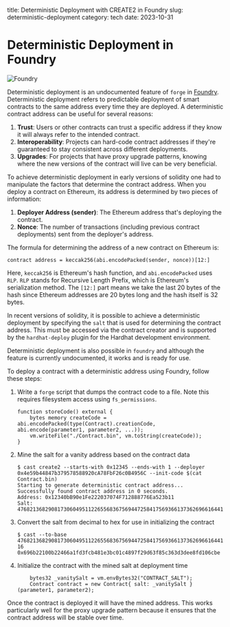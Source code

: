 title:  Deterministic Deployment with CREATE2 in Foundry
slug: deterministic-deployment
category: tech
date: 2023-10-31

# Deterministic Deployment in Foundry

![Foundry]({static}/images/universe/foundry.png)

Deterministic deployment is an undocumented feature of `forge` in [Foundry](https://github.com/foundry-rs/foundry). Deterministic deployment refers to predictable deployment of smart contracts to the same address every time they are deployed. A deterministic contract address can be useful for several reasons:

1. **Trust**: Users or other contracts can trust a specific address if they know it will always refer to the intended contract.
2. **Interoperability**: Projects can hard-code contract addresses if they're guaranteed to stay consistent across different deployments.
3. **Upgrades**: For projects that have proxy upgrade patterns, knowing where the new versions of the contract will live can be very beneficial.

To achieve deterministic deployment in early versions of solidity one had to manipulate the factors that determine the contract address. When you deploy a contract on Ethereum, its address is determined by two pieces of information:

1. **Deployer Address (sender)**: The Ethereum address that's deploying the contract.
2. **Nonce**: The number of transactions (including previous contract deployments) sent from the deployer's address. 

The formula for determining the address of a new contract on Ethereum is:

``` contract address = keccak256(abi.encodePacked(sender, nonce))[12:] ```

Here, `keccak256` is Ethereum's hash function, and `abi.encodePacked` uses `RLP`. `RLP` stands for Recursive Length Prefix, which is Ethereum's serialization method. The `[12:]` part means we take the last 20 bytes of the hash since Ethereum addresses are 20 bytes long and the hash itself is 32 bytes.

In recent versions of solidity, it is possible to achieve a deterministic deployment by specifying the `salt` that is used for determining the contract address.   This must be accessed via the contract creator and is supported by the `hardhat-deploy` plugin for the Hardhat development environment.

Deterministic deployment is also possible in `foundry` and although the feature is currently undocumented, it works and is ready for use.

To deploy a contract with a deterministic address using Foundry, follow these steps:

1. Write a `forge` script that dumps the contract code to a file.  Note this requires filesystem access using `fs_permissions`.
    ```
    function storeCode() external {
        bytes memory createCode = abi.encodePacked(type(Contract).creationCode, abi.encode(parameter1, parameter2, ...));
        vm.writeFile("./Contract.bin", vm.toString(createCode));
    }
    ```
2. Mine the salt for a vanity address based on the contract data
   ```
   $ cast create2 --starts-with 0x12345 --ends-with 1 --deployer 0x4e59b44847b379578588920cA78FbF26c0B4956C --init-code $(cat Contract.bin)   
   Starting to generate deterministic contract address...
   Successfully found contract address in 0 seconds.
   Address: 0x12340bB90e1Fe222037074F712888776Ea523b11
   Salt: 47682136829081730604951122655683675694472584175693661373626966164411505470654   
   ```
3. Convert the salt from decimal to hex for use in initializing the contract
   ```
   $ cast --to-base 47682136829081730604951122655683675694472584175693661373626966164411505470654 16
   0x696b22100b22466a1fd3fcb481e3bc01c4897f29d63f85c363d3dee8fd106cbe
   ```
4. Initialize the contract with the mined salt at deployment time
    ```
        bytes32 _vanitySalt = vm.envBytes32("CONTRACT_SALT");
        Contract contract = new Contract{ salt: _vanitySalt }(parameter1, parameter2);
    ```

Once the contract is deployed it will have the mined address.  This works particularly well for the proxy upgrade pattern because it ensures that the contract address will be stable over time.
